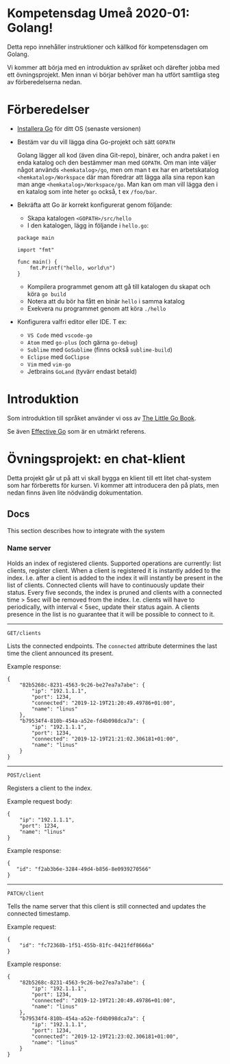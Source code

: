 # Kompetensdag Umeå 2020-01: Golang!

Detta repo innehåller instruktioner och källkod för kompetensdagen om Golang.

Vi kommer att börja med en introduktion av språket och därefter jobba med ett övningsprojekt. Men innan vi börjar behöver man ha utfört samtliga steg av förberedelserna nedan.

# Förberedelser

* [Installera Go][1] för ditt OS (senaste versionen)
* Bestäm var du vill lägga dina Go-projekt och sätt `GOPATH`

  Golang lägger all kod (även dina Git-repo), binärer, och andra paket i en enda katalog och den bestämmer man med `GOPATH`. Om man inte väljer något används `<hemkatalog>/go`, men om man t ex har en arbetskatalog `<hemkatalog>/Workspace` där man föredrar att lägga alla sina repon kan man ange `<hemkatalog>/Workspace/go`. Man kan om man vill lägga den i en katalog som inte heter `go` också, t ex `/foo/bar`.

* Bekräfta att Go är korrekt konfigurerat genom följande:

  * Skapa katalogen `<GOPATH>/src/hello`
  * I den katalogen, lägg in följande i `hello.go`:

  ```golang
  package main

  import "fmt"

  func main() {
      fmt.Printf("hello, world\n")
  }
  ```

  * Kompilera programmet genom att gå till katalogen du skapat och köra `go build`
  * Notera att du bör ha fått en binär `hello` i samma katalog
  * Exekvera nu programmet genom att köra `./hello`

* Konfigurera valfri editor eller IDE. T ex:

  * `VS Code` med `vscode-go`
  * `Atom` med `go-plus` (och gärna `go-debug`)
  * `Sublime` med `GoSublime` (finns också `sublime-build`)
  * `Eclipse` med `GoClipse`
  * `Vim` med `vim-go`
  * Jetbrains `GoLand` (tyvärr endast betald)

# Introduktion

Som introduktion till språket använder vi oss av [The Little Go Book][2].

Se även [Effective Go][3] som är en utmärkt referens.

# Övningsprojekt: en chat-klient

Detta projekt går ut på att vi skall bygga en klient till ett litet chat-system som har förberetts för kursen. Vi kommer att introducera den på plats, men nedan finns även lite nödvändig dokumentation.

## Docs

This section describes how to integrate with the system

### Name server
Holds an index of registered clients. Supported operations are currently: list clients, register client.
When a client is registered it is instantly added to the index. I.e. after a client is added to the index it will
instantly be present in the list of clients. Connected clients will have to continuously update their status.
Every five seconds, the index is pruned and clients with a connected time > 5sec will be removed from the index.
I.e. clients will have to periodically, with interval < 5sec, update their status again. A clients presence in the
list is no guarantee that it will be possible to connect to it.

---

`GET/clients`

Lists the connected endpoints. The `connected` attribute determines the last time the client announced its present.

Example response:
```
{
    "82b5268c-8231-4563-9c26-be27ea7a7abe": {
        "ip": "192.1.1.1",
        "port": 1234,
        "connected": "2019-12-19T21:20:49.49786+01:00",
        "name": "linus"
    },
    "b79534f4-810b-454a-a52e-fd4b098dca7a": {
        "ip": "192.1.1.1",
        "port": 1234,
        "connected": "2019-12-19T21:21:02.306181+01:00",
        "name": "linus"
    }
}
```

---

`POST/client`

Registers a client to the index.

Example request body:

```
{
    "ip": "192.1.1.1",
    "port": 1234,
    "name": "linus"
}
```

Example response:

```
{
   "id": "f2ab3b6e-3284-49d4-b856-8e0939270566"
}
```

---

`PATCH/client`

Tells the name server that this client is still connected and updates the
connected timestamp.

Example request:

```
{
    "id": "fc72368b-1f51-455b-81fc-0421fdf8666a"
}
```

Example response:

```
{
    "82b5268c-8231-4563-9c26-be27ea7a7abe": {
        "ip": "192.1.1.1",
        "port": 1234,
        "connected": "2019-12-19T21:20:49.49786+01:00",
        "name": "linus"
    },
    "b79534f4-810b-454a-a52e-fd4b098dca7a": {
        "ip": "192.1.1.1",
        "port": 1234,
        "connected": "2019-12-19T21:23:02.306181+01:00",
        "name": "linus"
    }
}
```

[1]: https://golang.org/dl/
[2]: https://github.com/karlseguin/the-little-go-book/blob/master/en/go.md
[3]: https://golang.org/doc/effective_go.html
